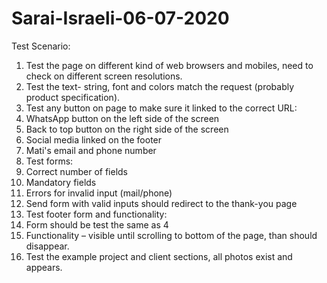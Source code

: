# Sarai-Israeli-06-07-2020
Test Scenario:
1.	Test the page on different kind of web browsers and mobiles, need to check on different screen resolutions.
2.	Test the text- string, font and colors match the request (probably product specification).
3.	Test any button on page to make sure it linked to the correct URL:
1. WhatsApp button on the left side of the screen
2. Back to top button on the right side of the screen
3. Social media linked on the footer
4. Mati's email and phone number
4.	Test forms:
1. Correct number of fields
2. Mandatory fields
3. Errors for invalid input (mail/phone)
4. Send form with valid inputs should redirect to the thank-you page
5.	Test footer form and functionality:
1. Form should be test the same as 4
2. Functionality – visible until scrolling to bottom of the page, than should disappear. 
6.	Test the example project and client sections, all photos exist and appears.
